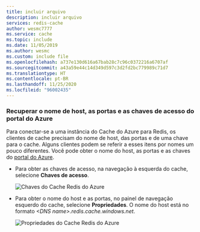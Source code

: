 ```yaml
---
title: incluir arquivo
description: incluir arquivo
services: redis-cache
author: wesmc7777
ms.service: cache
ms.topic: include
ms.date: 11/05/2019
ms.author: wesmc
ms.custom: include file
ms.openlocfilehash: a737e130d616a67bab28c7c96c0372216a6707af
ms.sourcegitcommit: a43a59e44c14d349d597c3d2fd2bc779989c71d7
ms.translationtype: HT
ms.contentlocale: pt-BR
ms.lasthandoff: 11/25/2020
ms.locfileid: "96002435"
---
```

### <a name="retrieve-host-name-ports-and-access-keys-from-the-azure-portal"></a>Recuperar o nome de host, as portas e as chaves de acesso do portal do Azure

Para conectar-se a uma instância do Cache do Azure para Redis, os clientes de cache precisam do nome de host, das portas e de uma chave para o cache. Alguns clientes podem se referir a esses itens por nomes um pouco diferentes. Você pode obter o nome do host, as portas e as chaves do [portal do Azure](https://portal.azure.com).

- Para obter as chaves de acesso, na navegação à esquerda do cache, selecione **Chaves de acesso**. 
  
  ![Chaves do Cache Redis do Azure](media/redis-cache-access-keys/redis-cache-keys.png)

- Para obter o nome do host e as portas, no painel de navegação esquerdo do cache, selecione **Propriedades**. O nome do host está no formato *\<DNS name>.redis.cache.windows.net*.

  ![Propriedades do Cache Redis do Azure](media/redis-cache-access-keys/redis-cache-hostname-ports.png)

